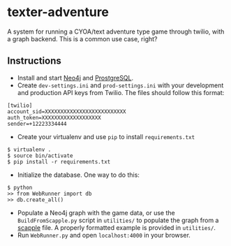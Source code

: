 # texter-adventure

A system for running a CYOA/text adventure type game through twilio, with a graph backend. This is a common use case, right?

## Instructions

- Install and start [Neo4j](http://neo4j.com/download/) and [ProstgreSQL](http://www.postgresql.org/download/).
- Create `dev-settings.ini` and `prod-settings.ini` with your development and production API keys from Twilio. The files should follow this format:
```
[twilio]
account_sid=XXXXXXXXXXXXXXXXXXXXXXXXXX
auth_token=XXXXXXXXXXXXXXXXXXX
sender=+12223334444
```
- Create your virtualenv and use `pip` to install `requirements.txt`
```
$ virtualenv .
$ source bin/activate
$ pip install -r requirements.txt
```
- Initialize the database. One way to do this:
```
$ python
>> from WebRunner import db
>> db.create_all()
```
- Populate a Neo4j graph with the game data, or use the `BuildFromScapple.py` script in `utilities/` to populate the graph from a [scapple](https://www.literatureandlatte.com/scapple.php) file. A properly formatted example is provided in `utilities/`.
- Run `WebRunner.py` and open `localhost:4000` in your browser.
